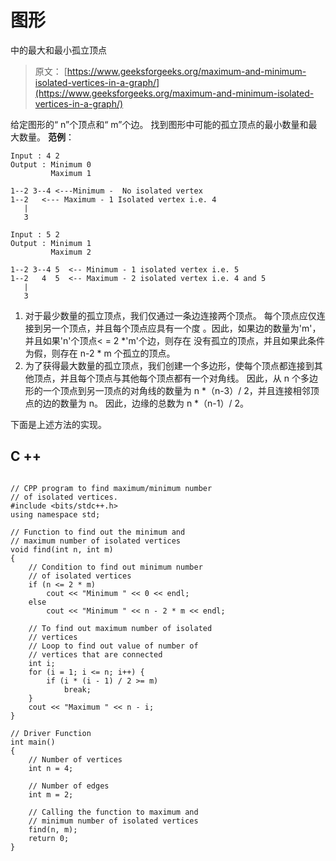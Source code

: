 # 图形

中的最大和最小孤立顶点

> 原文： [https://www.geeksforgeeks.org/maximum-and-minimum-isolated-vertices-in-a-graph/](https://www.geeksforgeeks.org/maximum-and-minimum-isolated-vertices-in-a-graph/)

给定图形的“ n”个顶点和“ m”个边。 找到图形中可能的孤立顶点的最小数量和最大数量。
**范例**：

```
Input : 4 2
Output : Minimum 0
         Maximum 1

1--2 3--4 <---Minimum -  No isolated vertex
1--2   <--- Maximum - 1 Isolated vertex i.e. 4
   |
   3

Input : 5 2
Output : Minimum 1
         Maximum 2

1--2 3--4 5  <-- Minimum - 1 isolated vertex i.e. 5
1--2   4  5  <-- Maximum - 2 isolated vertex i.e. 4 and 5
   |
   3

```

1.  对于最少数量的孤立顶点，我们仅通过一条边连接两个顶点。 每个顶点应仅连接到另一个顶点，并且每个顶点应具有一个度
    。因此，如果边的数量为'm'，并且如果'n'个顶点< = 2 *'m'个边，则存在 没有孤立的顶点，并且如果此条件为假，则存在 n-2 * m 个孤立的顶点。
2.  为了获得最大数量的孤立顶点，我们创建一个多边形，使每个顶点都连接到其他顶点，并且每个顶点与其他每个顶点都有一个对角线。 因此，从 n 个多边形的一个顶点到另一顶点的对角线的数量为 n *（n-3）/ 2，并且连接相邻顶点的边的数量为 n。 因此，边缘的总数为 n *（n-1）/ 2。

下面是上述方法的实现。

## C ++

```

// CPP program to find maximum/minimum number 
// of isolated vertices. 
#include <bits/stdc++.h> 
using namespace std; 

// Function to find out the minimum and  
// maximum number of isolated vertices 
void find(int n, int m) 
{ 
    // Condition to find out minimum number  
    // of isolated vertices 
    if (n <= 2 * m) 
        cout << "Minimum " << 0 << endl; 
    else
        cout << "Minimum " << n - 2 * m << endl; 

    // To find out maximum number of isolated  
    // vertices 
    // Loop to find out value of number of  
    // vertices that are connected 
    int i; 
    for (i = 1; i <= n; i++) { 
        if (i * (i - 1) / 2 >= m) 
            break; 
    } 
    cout << "Maximum " << n - i; 
} 

// Driver Function 
int main() 
{ 
    // Number of vertices 
    int n = 4; 

    // Number of edges 
    int m = 2; 

    // Calling the function to maximum and  
    // minimum number of isolated vertices 
    find(n, m); 
    return 0; 
} 

```